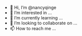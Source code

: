 - 👋 Hi, I’m @nancyqinge
- 👀 I’m interested in ...
- 🌱 I’m currently learning ...
- 💞️ I’m looking to collaborate on ...
- 📫 How to reach me ...

<!---
nancyqinge/nancyqinge is a ✨ special ✨ repository because its `README.md` (this file) appears on your GitHub profile.
You can click the Preview link to take a look at your changes.
--->
